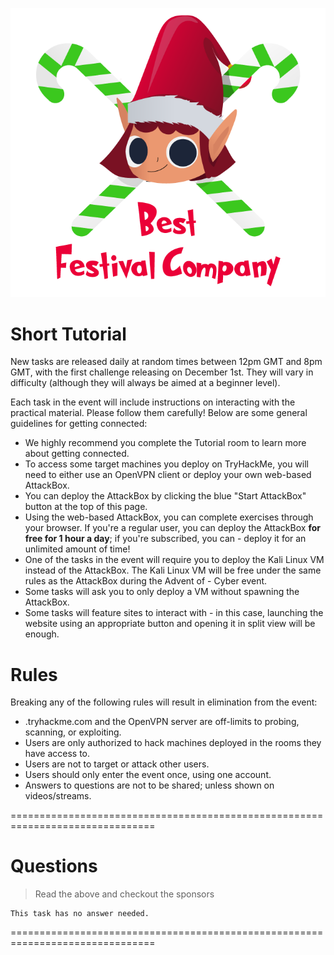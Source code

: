 ![](./pic1.png)

# Short Tutorial

New tasks are released daily at random times between 12pm GMT and 8pm GMT, with the first challenge releasing on December 1st. They will vary in difficulty (although they will always be aimed at a beginner level).

Each task in the event will include instructions on interacting with the practical material. Please follow them carefully! Below are some general guidelines for getting connected:

- We highly recommend you complete the Tutorial room to learn more about getting connected.
- To access some target machines you deploy on TryHackMe, you will need to either use an OpenVPN client or deploy your own web-based AttackBox.
- You can deploy the AttackBox by clicking the blue "Start AttackBox" button at the top of this page.
- Using the web-based AttackBox, you can complete exercises through your browser. If you're a regular user, you can deploy the AttackBox **for free for 1 hour a day**; if you're subscribed, you can - deploy it for an unlimited amount of time!
- One of the tasks in the event will require you to deploy the Kali Linux VM instead of the AttackBox. The Kali Linux VM will be free under the same rules as the AttackBox during the Advent of - Cyber event.
- Some tasks will ask you to only deploy a VM without spawning the AttackBox.
- Some tasks will feature sites to interact with - in this case, launching the website using an appropriate button and opening it in split view will be enough.

# Rules
Breaking any of the following rules will result in elimination from the event:
- .tryhackme.com and the OpenVPN server are off-limits to probing, scanning, or exploiting.
- Users are only authorized to hack machines deployed in the rooms they have access to.
- Users are not to target or attack other users.
- Users should only enter the event once, using one account.
- Answers to questions are not to be shared; unless shown on videos/streams. 

===============================================================================

# Questions

> Read the above and checkout the sponsors

    This task has no answer needed.

===============================================================================